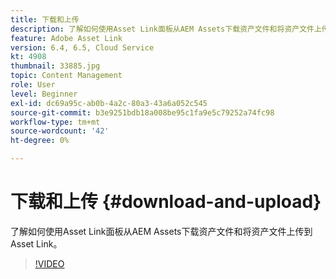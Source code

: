 ```yaml
---
title: 下载和上传
description: 了解如何使用Asset Link面板从AEM Assets下载资产文件和将资产文件上传到Asset Link。
feature: Adobe Asset Link
version: 6.4, 6.5, Cloud Service
kt: 4908
thumbnail: 33885.jpg
topic: Content Management
role: User
level: Beginner
exl-id: dc69a95c-ab0b-4a2c-80a3-43a6a052c545
source-git-commit: b3e9251bdb18a008be95c1fa9e5c79252a74fc98
workflow-type: tm+mt
source-wordcount: '42'
ht-degree: 0%

---
```


# 下载和上传 {#download-and-upload}

了解如何使用Asset Link面板从AEM Assets下载资产文件和将资产文件上传到Asset Link。

>[!VIDEO](https://video.tv.adobe.com/v/33885?quality=12&learn=on)
